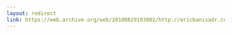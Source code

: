 ```yaml
---
layout: redirect
link: https://web.archive.org/web/20180829193002/http://ericbanisadr.com/wise/how-to-alter-pants.html
---
```

